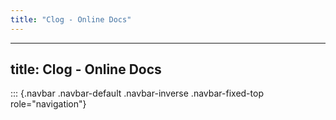 ```yaml
---
title: "Clog - Online Docs"
---
```


---
title: Clog - Online Docs
---

::: {.navbar .navbar-default .navbar-inverse .navbar-fixed-top role="navigation"}
